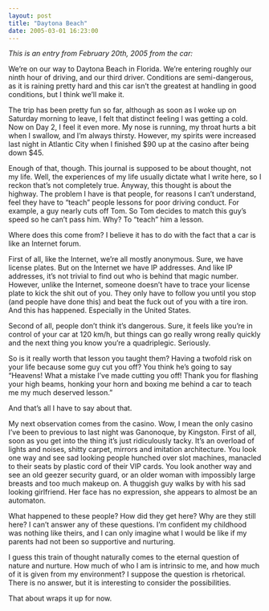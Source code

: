 ```yaml
---
layout: post
title: "Daytona Beach"
date: 2005-03-01 16:23:00
---
```


<I>This is an entry from February 20th, 2005 from the car:</I>

We’re on our way to Daytona Beach in Florida. We’re entering roughly our ninth hour of driving, and our third driver. Conditions are semi-dangerous, as it is raining pretty hard and this car isn’t the greatest at handling in good conditions, but I think we’ll make it.

<!--more-->

The trip has been pretty fun so far, although as soon as I woke up on Saturday morning to leave, I felt that distinct feeling I was getting a cold. Now on Day 2, I feel it even more. My nose is running, my throat hurts a bit when I swallow, and I’m always thirsty. However, my spirits were increased last night in Atlantic City when I finished $90 up at the casino after being down $45.

Enough of that, though. This journal is supposed to be about thought, not my life. Well, the experiences of my life usually dictate what I write here, so I reckon that’s not completely true. Anyway, this thought is about the highway. The problem I have is that people, for reasons I can’t understand, feel they have to “teach” people lessons for poor driving conduct. For example, a guy nearly cuts off Tom. So Tom decides to match this guy’s speed so he can’t pass him. Why? To “teach” him a lesson.

Where does this come from? I believe it has to do with the fact that a car is like an Internet forum.

First of all, like the Internet, we’re all mostly anonymous. Sure, we have license plates. But on the Internet we have IP addresses. And like IP addresses, it’s not trivial to find out who is behind that magic number. However, unlike the Internet, someone doesn’t have to trace your license plate to kick the shit out of you. They only have to follow you until you stop (and people have done this) and beat the fuck out of you with a tire iron. And this has happened. Especially in the United States.

Second of all, people don’t think it’s dangerous. Sure, it feels like you’re in control of your car at 120 km/h, but things can go really wrong really quickly and the next thing you know you’re a quadriplegic. Seriously.

So is it really worth that lesson you taught them? Having a twofold risk on your life because some guy cut you off? You think he’s going to say “Heavens! What a mistake I’ve made cutting you off! Thank you for flashing your high beams, honking your horn and boxing me behind a car to teach me my much deserved lesson.”

And that’s all I have to say about that.

My next observation comes from the casino. Wow, I mean the only casino I’ve been to previous to last night was Ganonoque, by Kingston. First of all, soon as you get into the thing it’s just ridiculously tacky. It’s an overload of lights and noises, shitty carpet, mirrors and imitation architecture. You look one way and see sad looking people hunched over slot machines, manacled to their seats by plastic cord of their VIP cards. You look another way and see an old geezer security guard, or an older woman with impossibly large breasts and too much makeup on. A thuggish guy walks by with his sad looking girlfriend. Her face has no expression, she appears to almost be an automaton.

What happened to these people? How did they get here? Why are they still here? I can’t answer any of these questions. I’m confident my childhood was nothing like theirs, and I can only imagine what I would be like if my parents had not been so supportive and nurturing.

I guess this train of thought naturally comes to the eternal question of nature and nurture. How much of who I am is intrinsic to me, and how much of it is given from my environment? I suppose the question is rhetorical. There is no answer, but it is interesting to consider the possibilities.

That about wraps it up for now.
